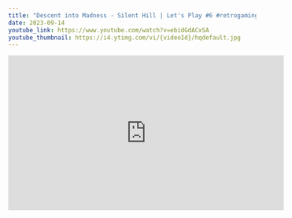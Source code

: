 ```yaml
---
title: "Descent into Madness - Silent Hill | Let's Play #6 #retrogaming #horrorgaming"
date: 2023-09-14
youtube_link: https://www.youtube.com/watch?v=ebidGdACxSA
youtube_thumbnail: https://i4.ytimg.com/vi/{videoId}/hqdefault.jpg
---
```

<iframe width="560" height="315" src="https://www.youtube.com/embed/ebidGdACxSA" title="Descent into Madness - Silent Hill | Let's Play #6 #retrogaming #horrorgaming" frameborder="0" allow="accelerometer; autoplay; clipboard-write; encrypted-media; gyroscope; picture-in-picture; web-share" allowfullscreen></iframe>
